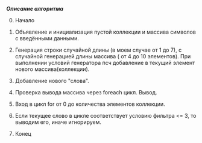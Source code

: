 ***Описание алгоритма***

0. Начало
1. Объявление и инициализация пустой коллекции и массива символов с введёнными данными.

2. Генерация строки случайной длины (в моем случае от 1 до 7), с случайной генерацией длины массива ( от 4 до 10 элементов). При выполнении условий генератора псч добавление в текущий элемент нового массива(коллекции).

3. Добавление нового "слова".

4. Проверка вывода массива через foreach цикл. Вывод.

5. Вход в цикл for от 0 до количества элементов коллекции. 

6. Если текущее слово в цикле соответствует условию фильтра <= 3, то выводим его, иначе игнорируем.

7. Конец
